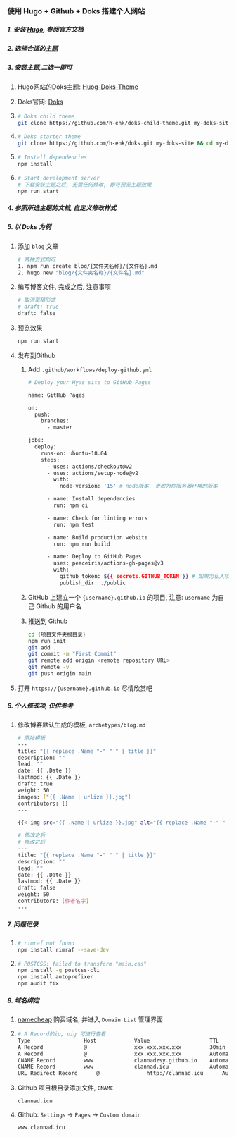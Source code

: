 ### 使用 Hugo + Github + Doks 搭建个人网站

##### 1. 安装 [Hugo](https://gohugo.io/getting-started/installing/), 参阅官方文档

##### 2. 选择合适的[主题](https://themes.gohugo.io/)

##### 3. 安装主题,二选一即可

1. Hugo网站的Doks主题: [Huog-Doks-Theme](https://themes.gohugo.io/doks/)

2. Doks官网: [Doks](https://getdoks.org/)

3. ```bash
   # Doks child theme
   git clone https://github.com/h-enk/doks-child-theme.git my-doks-site && cd my-doks-site
   ```

4. ```bash
   # Doks starter theme
   git clone https://github.com/h-enk/doks.git my-doks-site && cd my-doks-site
   ```

5. ```bash
   # Install dependencies
   npm install
   ```

6. ```bash
   # Start development server
   # 下载安装主题之后, 无需任何修改, 即可预览主题效果
   npm run start
   ```

##### 4. 参照所选主题的文档, 自定义修改样式

##### 5. 以 Doks 为例

1. 添加 `blog` 文章

      ```bash
   # 两种方式均可
   1. npm run create blog/{文件夹名称}/{文件名}.md
   2. hugo new "blog/{文件夹名称}/{文件名}.md"
   ```

2. 编写博客文件, 完成之后, 注意事项

   ```bash
   # 取消草稿形式
   # draft: true
   draft: false
   ```

3. 预览效果

      ```bash
      npm run start
      ```

4. 发布到Github

      1. Add `.github/workflows/deploy-github.yml`

         ```bash
         # Deploy your Hyas site to GitHub Pages
         
         name: GitHub Pages
         
         on:
           push:
             branches:
               - master
         
         jobs:
           deploy:
             runs-on: ubuntu-18.04
             steps:
               - uses: actions/checkout@v2
               - uses: actions/setup-node@v2
                 with:
                   node-version: '15' # node版本, 更改为你服务器环境的版本
         
               - name: Install dependencies
                 run: npm ci
         
               - name: Check for linting errors
                 run: npm test
         
               - name: Build production website
                 run: npm run build
         
               - name: Deploy to GitHub Pages
                 uses: peaceiris/actions-gh-pages@v3
                 with:
                   github_token: ${{ secrets.GITHUB_TOKEN }} # 如果为私人项目则需要添加授权访问token
                   publish_dir: ./public
         ```

      2. GitHub 上建立一个 `{username}.github.io` 的项目, 注意: `username` 为自己 Github 的用户名

      3. 推送到 Github

          ```bash
          cd {项目文件夹根目录}
          npm run init
          git add .
          git commit -m "First Commit"
          git remote add origin <remote repository URL>
          git remote -v
          git push origin main
          ```

5. 打开 `https://{username}.github.io` 尽情欣赏吧
##### 6. 个人修改项, 仅供参考

1. 修改博客默认生成的模板, `archetypes/blog.md`

   ```bash
   # 原始模板
   ---
   title: "{{ replace .Name "-" " " | title }}"
   description: ""
   lead: ""
   date: {{ .Date }}
   lastmod: {{ .Date }}
   draft: true
   weight: 50
   images: ["{{ .Name | urlize }}.jpg"]
   contributors: []
   ---
   
   {{< img src="{{ .Name | urlize }}.jpg" alt="{{ replace .Name "-" " " | title }}" caption="{{ replace .Name "-" " " | title }}" class="wide" >}}
   
   # 修改之后
   # 修改之后
   ---
   title: "{{ replace .Name "-" " " | title }}"
   description: ""
   lead: ""
   date: {{ .Date }}
   lastmod: {{ .Date }}
   draft: false
   weight: 50
   contributors: [作者名字]
   ---
   ```
##### 7. 问题记录

1. ```bash
   # rimraf not found
   npm install rimraf --save-dev
   ```

2. ```bash
   # POSTCSS: failed to transform "main.css"
   npm install -g postcss-cli
   npm install autoprefixer
   npm audit fix
   ```

##### 8. 域名绑定

1. [namecheap](www.namecheap.com) 购买域名, 并进入 `Domain List` 管理界面

2. ```bash
   # A Record的ip, dig 可进行查看
   Type					Host			Value					TTL
   A Record				@				xxx.xxx.xxx.xxx			30min
   A Record				@				xxx.xxx.xxx.xxx			Automatic
   CNAME Record			www				clannadzsy.github.io	Automatic
   CNAME Record			www				clannad.icu				Automatic
   URL Redirect Record		@				http://clannad.icu		Automatic
   ```

3. Github 项目根目录添加文件, `CNAME`

   ```bash
   clannad.icu
   ```

4. Github: `Settings` -> `Pages` -> `Custom domain`

   ```bash
   www.clannad.icu
   ```

